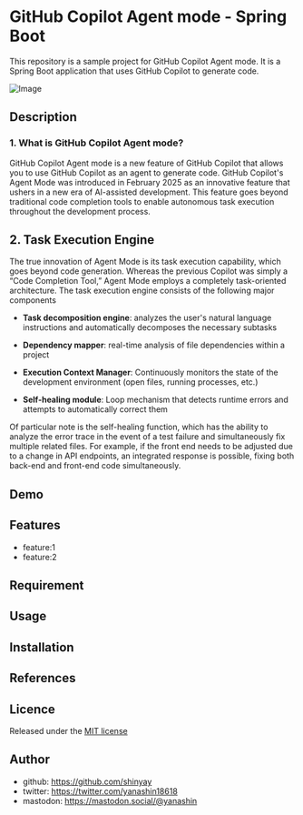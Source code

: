 # GitHub Copilot Agent mode - Spring Boot

This repository is a sample project for GitHub Copilot Agent mode. It is a Spring Boot application that uses GitHub Copilot to generate code.

![Image](https://github.com/user-attachments/assets/b027bc53-2178-4b78-b466-7616c7d5fbd9)

## Description

### 1. What is GitHub Copilot Agent mode?

GitHub Copilot Agent mode is a new feature of GitHub Copilot that allows you to use GitHub Copilot as an agent to generate code. GitHub Copilot's Agent Mode was introduced in February 2025 as an innovative feature that ushers in a new era of AI-assisted development. This feature goes beyond traditional code completion tools to enable autonomous task execution throughout the development process.

## 2. Task Execution Engine
The true innovation of Agent Mode is its task execution capability, which goes beyond code generation. Whereas the previous Copilot was simply a “Code Completion Tool,” Agent Mode employs a completely task-oriented architecture. The task execution engine consists of the following major components

- **Task decomposition engine**: analyzes the user's natural language instructions and automatically decomposes the necessary subtasks

- **Dependency mapper**: real-time analysis of file dependencies within a project

- **Execution Context Manager**: Continuously monitors the state of the development environment (open files, running processes, etc.)

- **Self-healing module**: Loop mechanism that detects runtime errors and attempts to automatically correct them

Of particular note is the self-healing function, which has the ability to analyze the error trace in the event of a test failure and simultaneously fix multiple related files. For example, if the front end needs to be adjusted due to a change in API endpoints, an integrated response is possible, fixing both back-end and front-end code simultaneously.



## Demo

## Features

- feature:1
- feature:2

## Requirement

## Usage

## Installation

## References

## Licence

Released under the [MIT license](https://gist.githubusercontent.com/shinyay/56e54ee4c0e22db8211e05e70a63247e/raw/f3ac65a05ed8c8ea70b653875ccac0c6dbc10ba1/LICENSE)

## Author

- github: <https://github.com/shinyay>
- twitter: <https://twitter.com/yanashin18618>
- mastodon: <https://mastodon.social/@yanashin>
